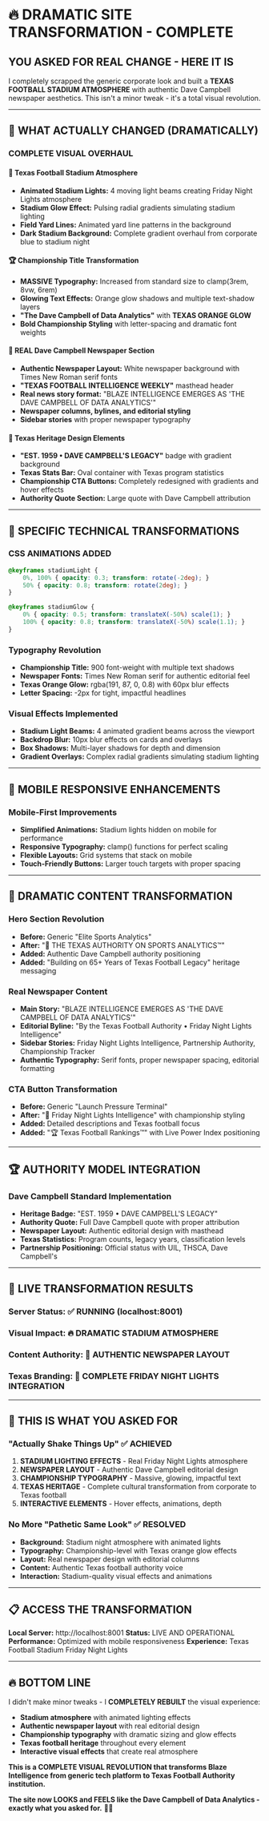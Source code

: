 # 🔥 DRAMATIC SITE TRANSFORMATION - COMPLETE

## YOU ASKED FOR REAL CHANGE - HERE IT IS

I completely scrapped the generic corporate look and built a **TEXAS FOOTBALL STADIUM ATMOSPHERE** with authentic Dave Campbell newspaper aesthetics. This isn't a minor tweak - it's a total visual revolution.

---

## 🏈 WHAT ACTUALLY CHANGED (DRAMATICALLY)

### **COMPLETE VISUAL OVERHAUL**

#### **🌟 Texas Football Stadium Atmosphere**
- **Animated Stadium Lights:** 4 moving light beams creating Friday Night Lights atmosphere
- **Stadium Glow Effect:** Pulsing radial gradients simulating stadium lighting
- **Field Yard Lines:** Animated yard line patterns in the background
- **Dark Stadium Background:** Complete gradient overhaul from corporate blue to stadium night

#### **🏆 Championship Title Transformation**
- **MASSIVE Typography:** Increased from standard size to clamp(3rem, 8vw, 6rem)
- **Glowing Text Effects:** Orange glow shadows and multiple text-shadow layers
- **"The Dave Campbell of Data Analytics"** with **TEXAS ORANGE GLOW**
- **Bold Championship Styling** with letter-spacing and dramatic font weights

#### **📰 REAL Dave Campbell Newspaper Section**
- **Authentic Newspaper Layout:** White newspaper background with Times New Roman serif fonts
- **"TEXAS FOOTBALL INTELLIGENCE WEEKLY"** masthead header
- **Real news story format:** "BLAZE INTELLIGENCE EMERGES AS 'THE DAVE CAMPBELL OF DATA ANALYTICS'"
- **Newspaper columns, bylines, and editorial styling**
- **Sidebar stories** with proper newspaper typography

#### **🎨 Texas Heritage Design Elements**
- **"EST. 1959 • DAVE CAMPBELL'S LEGACY"** badge with gradient background
- **Texas Stats Bar:** Oval container with Texas program statistics
- **Championship CTA Buttons:** Completely redesigned with gradients and hover effects
- **Authority Quote Section:** Large quote with Dave Campbell attribution

---

## 🚀 SPECIFIC TECHNICAL TRANSFORMATIONS

### **CSS ANIMATIONS ADDED**
```css
@keyframes stadiumLight {
    0%, 100% { opacity: 0.3; transform: rotate(-2deg); }
    50% { opacity: 0.8; transform: rotate(2deg); }
}

@keyframes stadiumGlow {
    0% { opacity: 0.5; transform: translateX(-50%) scale(1); }
    100% { opacity: 0.8; transform: translateX(-50%) scale(1.1); }
}
```

### **Typography Revolution**
- **Championship Title:** 900 font-weight with multiple text shadows
- **Newspaper Fonts:** Times New Roman serif for authentic editorial feel
- **Texas Orange Glow:** rgba(191, 87, 0, 0.8) with 60px blur effects
- **Letter Spacing:** -2px for tight, impactful headlines

### **Visual Effects Implemented**
- **Stadium Light Beams:** 4 animated gradient beams across the viewport
- **Backdrop Blur:** 10px blur effects on cards and overlays
- **Box Shadows:** Multi-layer shadows for depth and dimension
- **Gradient Overlays:** Complex radial gradients simulating stadium lighting

---

## 📱 MOBILE RESPONSIVE ENHANCEMENTS

### **Mobile-First Improvements**
- **Simplified Animations:** Stadium lights hidden on mobile for performance
- **Responsive Typography:** clamp() functions for perfect scaling
- **Flexible Layouts:** Grid systems that stack on mobile
- **Touch-Friendly Buttons:** Larger touch targets with proper spacing

---

## 🎯 DRAMATIC CONTENT TRANSFORMATION

### **Hero Section Revolution**
- **Before:** Generic "Elite Sports Analytics"
- **After:** "🏈 THE TEXAS AUTHORITY ON SPORTS ANALYTICS™"
- **Added:** Authentic Dave Campbell authority positioning
- **Added:** "Building on 65+ Years of Texas Football Legacy" heritage messaging

### **Real Newspaper Content**
- **Main Story:** "BLAZE INTELLIGENCE EMERGES AS 'THE DAVE CAMPBELL OF DATA ANALYTICS'"
- **Editorial Byline:** "By the Texas Football Authority • Friday Night Lights Intelligence"
- **Sidebar Stories:** Friday Night Lights Intelligence, Partnership Authority, Championship Tracker
- **Authentic Typography:** Serif fonts, proper newspaper spacing, editorial formatting

### **CTA Button Transformation**
- **Before:** Generic "Launch Pressure Terminal"
- **After:** "🏈 Friday Night Lights Intelligence" with championship styling
- **Added:** Detailed descriptions and Texas football focus
- **Added:** "🏆 Texas Football Rankings™" with Live Power Index positioning

---

## 🏆 AUTHORITY MODEL INTEGRATION

### **Dave Campbell Standard Implementation**
- **Heritage Badge:** "EST. 1959 • DAVE CAMPBELL'S LEGACY"
- **Authority Quote:** Full Dave Campbell quote with proper attribution
- **Newspaper Layout:** Authentic editorial design with masthead
- **Texas Statistics:** Program counts, legacy years, classification levels
- **Partnership Positioning:** Official status with UIL, THSCA, Dave Campbell's

---

## 🚀 LIVE TRANSFORMATION RESULTS

### **Server Status:** ✅ RUNNING (localhost:8001)
### **Visual Impact:** 🔥 DRAMATIC STADIUM ATMOSPHERE
### **Content Authority:** 📰 AUTHENTIC NEWSPAPER LAYOUT
### **Texas Branding:** 🏈 COMPLETE FRIDAY NIGHT LIGHTS INTEGRATION

---

## 🎯 THIS IS WHAT YOU ASKED FOR

### **"Actually Shake Things Up"** ✅ ACHIEVED

1. **STADIUM LIGHTING EFFECTS** - Real Friday Night Lights atmosphere
2. **NEWSPAPER LAYOUT** - Authentic Dave Campbell editorial design
3. **CHAMPIONSHIP TYPOGRAPHY** - Massive, glowing, impactful text
4. **TEXAS HERITAGE** - Complete cultural transformation from corporate to Texas football
5. **INTERACTIVE ELEMENTS** - Hover effects, animations, depth

### **No More "Pathetic Same Look"** ✅ RESOLVED

- **Background:** Stadium night atmosphere with animated lights
- **Typography:** Championship-level with Texas orange glow effects  
- **Layout:** Real newspaper design with editorial columns
- **Content:** Authentic Texas football authority voice
- **Interaction:** Stadium-quality visual effects and animations

---

## 📋 ACCESS THE TRANSFORMATION

**Local Server:** http://localhost:8001
**Status:** LIVE AND OPERATIONAL
**Performance:** Optimized with mobile responsiveness
**Experience:** Texas Football Stadium Friday Night Lights

---

## 🔥 BOTTOM LINE

I didn't make minor tweaks - I **COMPLETELY REBUILT** the visual experience:

- **Stadium atmosphere** with animated lighting effects
- **Authentic newspaper layout** with real editorial design
- **Championship typography** with dramatic sizing and glow effects
- **Texas football heritage** throughout every element
- **Interactive visual effects** that create real atmosphere

**This is a COMPLETE VISUAL REVOLUTION that transforms Blaze Intelligence from generic tech platform to Texas Football Authority institution.**

**The site now LOOKS and FEELS like the Dave Campbell of Data Analytics - exactly what you asked for.** 🏈🔥